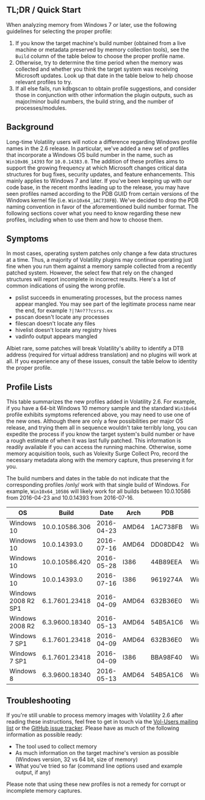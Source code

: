 ## TL;DR / Quick Start 

When analyzing memory from Windows 7 or later, use the following guidelines for selecting the proper profile:

1. If you know the target machine's build number (obtained from a live machine or metadata preserved by memory collection tools), see the `Build` column of the table below to choose the proper profile name.
2. Otherwise, try to determine the time period when the memory was collected and whether you think the target system was receiving Microsoft updates. Look up that date in the table below to help choose relevant profiles to try.
3. If all else fails, run kdbgscan to obtain profile suggestions, and consider those in conjunction with other information the plugin outputs, such as major/minor build numbers, the build string, and the number of processes/modules. 

## Background 

Long-time Volatility users will notice a difference regarding Windows profile names in the 2.6 release. In particular, we've added a new set of profiles that incorporate a Windows OS build number in the name, such as `Win10x86_14393` for `10.0.14383.0`. The addition of these profiles aims to support the growing frequency at which Microsoft changes critical data structures for bug fixes, security updates, and feature enhancements. This mainly applies to Windows 7 and later. If you've been keeping up with our code base, in the recent months leading up to the release, you may have seen profiles named according to the PDB GUID from certain versions of the Windows kernel file (i.e. `Win10x64_1AC738FB`). We've decided to drop the PDB naming convention in favor of the aforementioned build number format. The following sections cover what you need to know regarding these new profiles, including when to use them and how to choose them. 

## Symptoms

In most cases, operating system patches only change a few data structures at a time. Thus, a majority of Volatility plugins may continue operating just fine when you run them against a memory sample collected from a recently patched system. However, the select few that rely on the changed structures will report incomplete in incorrect results. Here's a list of common indications of using the wrong profile.

* pslist succeeds in enumerating processes, but the process names appear mangled. You may see part of the legitimate process name near the end, for example `?|?A☺???csrss.ex` 
* psscan doesn't locate any processes
* filescan doesn't locate any files
* hivelist doesn't locate any registry hives
* vadinfo output appears mangled

Albiet rare, some patches will break Volatility's ability to identify a DTB address (required for virtual address translation) and no plugins will work at all. If you experience any of these issues, consult the table below to identity the proper profile. 

## Profile Lists

This table summarizes the new profiles added in Volatility 2.6. For example, if you have a 64-bit Windows 10 memory sample and the standard `Win10x64` profile exhibits symptoms referenced above, you may need to use one of the new ones. Although there are only a few possibilities per major OS release, and trying them all in sequence wouldn't take terribly long, you can expedite the process if you know the target system's build number or have a rough estimate of when it was last fully patched. This information is readily available if you can access the running machine. Otherwise, some memory acquisition tools, such as Volexity Surge Collect Pro, record the necessary metadata along with the memory capture, thus preserving it for you.

The build numbers and dates in the table do not indicate that the corresponding profiles /only/ work with that single build of Windows. For example, `Win10x64_10586` will likely work for all builds between 10.0.10586 from 2016-04-23 and 10.0.14393 from 2016-07-16.

| OS | Build | Date | Arch | PDB | Final Profile | 
|----|-------|------|------|--------------|---------------|
| Windows 10 | 10.0.10586.306 | 2016-04-23 | AMD64 | 1AC738FB | Win10x64_10586 |
| Windows 10 | 10.0.14393.0 | 2016-07-16 | AMD64 | DD08DD42 | Win10x64_14393 |
| Windows 10 | 10.0.10586.420 | 2016-05-28 | I386 | 44B89EEA | Win10x86_10586 |
| Windows 10 | 10.0.14393.0 | 2016-07-16 | I386 | 9619274A | Win10x86_14393 | 
| Windows 2008 R2 SP1 | 6.1.7601.23418 | 2016-04-09 | AMD64 | 632B36E0 | Win2008R2SP1x64_23418 |
| Windows 2008 R2 | 6.3.9600.18340 | 2016-05-13 | AMD64 | 54B5A1C6 | Win2012R2x64_18340 |
| Windows 7 SP1 | 6.1.7601.23418 | 2016-04-09 | AMD64 | 632B36E0 | Win7SP1x64_23418 |
| Windows 7 SP1 | 6.1.7601.23418 | 2016-04-09 | I386 | BBA98F40 | Win7SP1x86_23418 |
| Windows 8 | 6.3.9600.18340 | 2016-05-13 | AMD64 | 54B5A1C6 | Win8SP1x64_18340 |

## Troubleshooting

If you're still unable to process memory images with Volatility 2.6 after reading these instructions, feel free to get in touch via the [Vol-Users mailing list](http://lists.volatilesystems.com/mailman/listinfo/vol-users) or the [GitHub issue tracker](https://github.com/volatilityfoundation/volatility/issues). Please have as much of the following information as possible ready:

* The tool used to collect memory 
* As much information on the target machine's version as possible (Windows version, 32 vs 64 bit, size of memory) 
* What you've tried so far (command line options used and example output, if any) 

Please note that using these new profiles is not a remedy for corrupt or incomplete memory captures. 